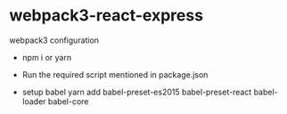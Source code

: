 # webpack3-react-express
webpack3 configuration

- npm i or yarn
- Run the required script mentioned in package.json

- setup babel
yarn add babel-preset-es2015 babel-preset-react babel-loader babel-core
